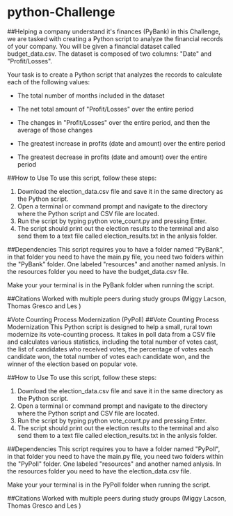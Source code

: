 # python-Challenge

##Helping a company understand it's finances (PyBank)
in this Challenge, we are tasked with creating a Python script to analyze the financial records of your company. You will be given a financial dataset called budget_data.csv. The dataset is composed of two columns: "Date" and "Profit/Losses".

Your task is to create a Python script that analyzes the records to calculate each of the following values:

* The total number of months included in the dataset

* The net total amount of "Profit/Losses" over the entire period

* The changes in "Profit/Losses" over the entire period, and then the average of those changes

* The greatest increase in profits (date and amount) over the entire period

* The greatest decrease in profits (date and amount) over the entire period

##How to Use
To use this script, follow these steps:

1. Download the election_data.csv file and save it in the same directory as the Python script.
2. Open a terminal or command prompt and navigate to the directory where the Python script and CSV   file are located.
3. Run the script by typing python vote_count.py and pressing Enter.
4. The script should print out the election results to the terminal and also send them to a text file called election_results.txt in the anlysis folder.


##Dependencies
This script requires you to have a folder named "PyBank", in that folder you need to have the main.py file, you need two folders within the "PyBank" folder. One labeled "resources" and another named anlysis. In the resources folder you need to have the budget_data.csv file.

Make your your terminal is in the PyBank folder when running the script.

##Citations
Worked with multiple peers during study groups (Miggy Lacson, Thomas Gresco and Les )

#Vote Counting Process Modernization (PyPoll)
##Vote Counting Process Modernization
This Python script is designed to help a small, rural town modernize its vote-counting process. It takes in poll data from a CSV file and calculates various statistics, including the total number of votes cast, the list of candidates who received votes, the percentage of votes each candidate won, the total number of votes each candidate won, and the winner of the election based on popular vote.

##How to Use
To use this script, follow these steps:

1. Download the election_data.csv file and save it in the same directory as the Python script.
2. Open a terminal or command prompt and navigate to the directory where the Python script and CSV   file are located.
3. Run the script by typing python vote_count.py and pressing Enter.
4. The script should print out the election results to the terminal and also send them to a text file called election_results.txt in the anlysis folder.


##Dependencies
This script requires you to have a folder named "PyPoll", in that folder you need to have the main.py file, you need two folders within the "PyPoll" folder. One labeled "resources" and another named anlysis. In the resources folder you need to have the election_data.csv file.

Make your your terminal is in the PyPoll folder when running the script.

##Citations
Worked with multiple peers during study groups (Miggy Lacson, Thomas Gresco and Les )
